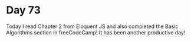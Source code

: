 # Day 73

Today I read Chapter 2 from Eloquent JS and also completed the Basic Algorithms section in freeCodeCamp! It has been another productive day!
